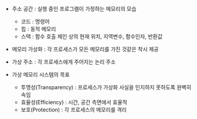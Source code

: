 - 주소 공간 : 실행 중인 프로그램이 가정하는 메모리의 모습
    - 코드 : 명령어
    - 힙 : 동적 메모리
    - 스택 : 함수 호출 체인 상의 현재 위치, 지역변수, 함수인자, 반환값

- 메모리 가상화 : 각 프로세스가 모든 메모리를 가진 것같은 착시 제공

- 가상 주소 : 각 프로세스에게 주어지는 논리 주소

- 가상 메모리 시스템의 목표
    - 투명성(Transparency) : 프로세스가 가상화 사실을 인지하지 못하도록 완벽히 속임
    - 효율성(Efficiency) : 시간, 공간 측면에서 효율적
    - 보호(Protection) : 각 프로세스의 메모리를 격리
